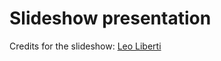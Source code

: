 # Slideshow presentation

Credits for the slideshow: [Leo Liberti](https://www.lix.polytechnique.fr/~liberti/)
